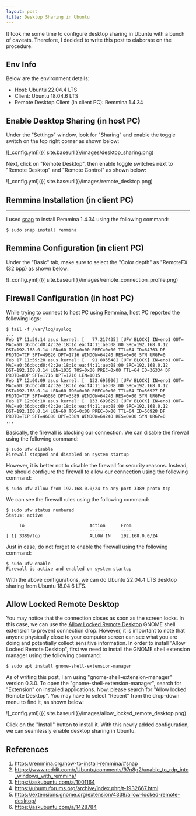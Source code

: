```yaml
---
layout: post
title: Desktop Sharing in Ubuntu
---
```


It took me some time to configure desktop sharing in Ubuntu with a bunch of caveats. Therefore, I decided to write this post to elaborate on the procedure.


Env Info
--------
Below are the environment details:
* Host: Ubuntu 22.04.4 LTS
* Client: Ubuntu 18.04.6 LTS
* Remote Desktop Client (in client PC): Remmina 1.4.34


Enable Desktop Sharing (in host PC)
--------
Under the "Settings" window, look for "Sharing" and enable the toggle switch on the top right corner as shown below:

![_config.yml]({{ site.baseurl }}/images/desktop_sharing.png)

Next, click on  "Remote Desktop", then enable toggle switches next to "Remote Desktop" and "Remote Control" as shown below:

![_config.yml]({{ site.baseurl }}/images/remote_desktop.png)


Remmina Installation (in client PC)
--------
--------
I used [snap](https://remmina.org/how-to-install-remmina/#snap) to install Remmina 1.4.34 using the following command:

```console
$ sudo snap install remmina
```


Remmina Configuration (in client PC)
--------
Under the "Basic" tab, make sure to select the "Color depth" as "RemoteFX (32 bpp) as shown below:

![_config.yml]({{ site.baseurl }}/images/remote_connection_profile.png)


Firewall Configuration (in host PC)
--------
While trying to connect to host PC using Remmina, host PC reported the following logs:

```console
$ tail -f /var/log/syslog
...
Feb 17 11:59:14 asus kernel: [   77.217435] [UFW BLOCK] IN=eno1 OUT= MAC=a0:36:bc:d0:42:2e:18:1d:ea:f4:11:ae:08:00 SRC=192.168.0.12 DST=192.168.0.14 LEN=60 TOS=0x00 PREC=0x00 TTL=64 ID=64763 DF PROTO=TCP SPT=49626 DPT=1716 WINDOW=64240 RES=0x00 SYN URGP=0 
Feb 17 11:59:28 asus kernel: [   91.885548] [UFW BLOCK] IN=eno1 OUT= MAC=a0:36:bc:d0:42:2e:18:1d:ea:f4:11:ae:08:00 SRC=192.168.0.12 DST=192.168.0.14 LEN=1035 TOS=0x00 PREC=0x00 TTL=64 ID=36334 DF PROTO=UDP SPT=1716 DPT=1716 LEN=1015 
Feb 17 12:00:09 asus kernel: [  132.695906] [UFW BLOCK] IN=eno1 OUT= MAC=a0:36:bc:d0:42:2e:18:1d:ea:f4:11:ae:08:00 SRC=192.168.0.12 DST=192.168.0.14 LEN=60 TOS=0x00 PREC=0x00 TTL=64 ID=56927 DF PROTO=TCP SPT=46080 DPT=3389 WINDOW=64240 RES=0x00 SYN URGP=0 
Feb 17 12:00:10 asus kernel: [  133.699629] [UFW BLOCK] IN=eno1 OUT= MAC=a0:36:bc:d0:42:2e:18:1d:ea:f4:11:ae:08:00 SRC=192.168.0.12 DST=192.168.0.14 LEN=60 TOS=0x00 PREC=0x00 TTL=64 ID=56928 DF PROTO=TCP SPT=46080 DPT=3389 WINDOW=64240 RES=0x00 SYN URGP=0
...
```

Basically, the firewall is blocking our connection. We can disable the firewall using the following command:

```console
$ sudo ufw disable
Firewall stopped and disabled on system startup
```

However, it is better not to disable the firewall for security reasons. Instead, we should configure the firewall to allow our connection using the following command:

```console
$ sudo ufw allow from 192.168.0.0/24 to any port 3389 proto tcp
```

We can see the firewall rules using the following command:

```console
$ sudo ufw status numbered
Status: active

     To                         Action      From
     --                         ------      ----
[ 1] 3389/tcp                   ALLOW IN    192.168.0.0/24  

```

Just in case, do not forget to enable the firewall using the following command:

```console
$ sudo ufw enable
Firewall is active and enabled on system startup
```

With the above configurations, we can do Ubuntu 22.04.4 LTS desktop sharing from Ubuntu 18.04.6 LTS.


Allow Locked Remote Desktop
--------
You may notice that the connection closes as soon as the screen locks. In this case, we can use the [Allow Locked Remote Desktop](https://extensions.gnome.org/extension/4338/allow-locked-remote-desktop/) GNOME shell extension to prevent connection drop. However, it is important to note that anyone physically close to your computer screen can see what you are doing and potentially collect sensitive information. In order to install "Allow Locked Remote Desktop", first we need to install the GNOME shell extension manager using the following command:

```console
$ sudo apt install gnome-shell-extension-manager
```
As of writing this post, I am using "gnome-shell-extension-manager" version 0.3.0. To open the "gnome-shell-extension-manager", search for "Extension" on installed applications. Now, please search for "Allow locked Remote Desktop". You may have to select "Recent" from the drop-down menu to find it, as shown below:

![_config.yml]({{ site.baseurl }}/images/allow_locked_remote_desktop.png)

Click on the "Install" button to install it. With this newly added configuration, we can seamlessly enable desktop sharing in Ubuntu. 


References
--------
1. https://remmina.org/how-to-install-remmina/#snap
2. https://www.reddit.com/r/Ubuntu/comments/97n8g2/unable_to_rdp_into_windows_with_remmina/
3. https://askubuntu.com/a/1001164
4. https://ubuntuforums.org/archive/index.php/t-1932667.html
5. https://extensions.gnome.org/extension/4338/allow-locked-remote-desktop/
6. https://askubuntu.com/a/1428784

